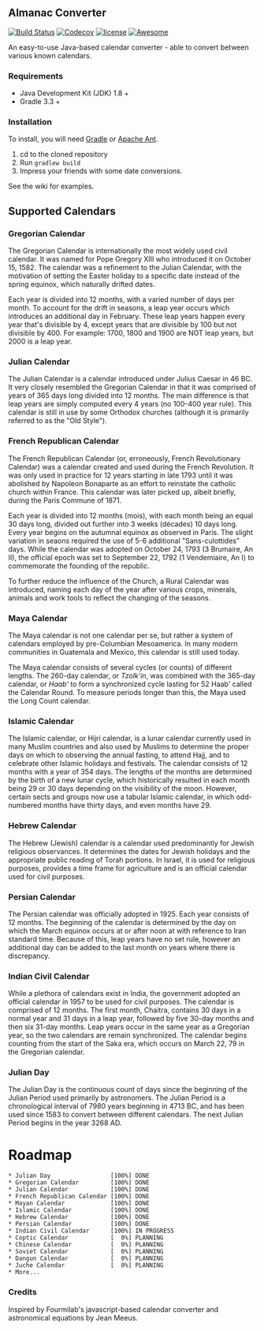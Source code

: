 Almanac Converter 
-----------------
[![Build Status](https://travis-ci.org/chrisengelsma/almanac-converter.svg?branch=master)](https://travis-ci.org/chrisengelsma/almanac-converter) [![Codecov](https://img.shields.io/codecov/c/github/chrisengelsma/almanac-converter.svg)](https://codecov.io/gh/chrisengelsma/almanac-converter) [![license](https://img.shields.io/github/license/chrisengelsma/almanac-converter.svg)](https://github.com/chrisengelsma/almanac-converter/blob/master/LICENSE) [![Awesome](https://cdn.rawgit.com/sindresorhus/awesome/d7305f38d29fed78fa85652e3a63e154dd8e8829/media/badge.svg)](https://github.com/sindresorhus/awesome)

An easy-to-use Java-based calendar converter - able to convert between various known calendars.

### Requirements

* Java Development Kit (JDK) 1.8 +
* Gradle 3.3 +

### Installation

To install, you will need [Gradle](https://gradle.org/) or [Apache Ant](http://ant.apache.org/).

1. cd to the cloned repository
2. Run ```gradlew build```
3. Impress your friends with some date conversions.

See the wiki for examples.

## Supported Calendars

### Gregorian Calendar
The Gregorian Calendar is internationally the most widely used civil calendar. It was named for Pope Gregory XIII who introduced it on October 15, 1582. The calendar was a refinement to the Julian Calendar, with the motivation of setting the Easter holiday to a specific date instead of the spring equinox, which naturally drifted dates.

Each year is divided into 12 months, with a varied number of days per month. To account for the drift in seasons, a leap year occurs which introduces an additional day in February. These leap years happen every year that's divisible by 4, except years that are divisible by 100 but not divisible by 400. For example: 1700, 1800 and 1900 are NOT leap years, but 2000 is a leap year.

### Julian Calendar
The Julian Calendar is a calendar introduced under Julius Caesar in 46 BC. It very closely resembled the Gregorian Calendar in that it was comprised of years of 365 days long divided into 12 months. The main difference is that leap years are simply computed every 4 years (no 100-400 year rule). This calendar is still in use by some Orthodox churches (although it is primarily referred to as the "Old Style").

### French Republican Calendar
The French Republican Calendar (or, erroneously, French Revolutionary Calendar) was a calendar created and used during the French Revolution. It was only used in practice for 12 years starting in late 1793 until it was abolished by Napoleon Bonaparte as an effort to reinstate the catholic church within France. This calendar was later picked up, albeit briefly, during the Paris Commune of 1871.

Each year is divided into 12 months (mois), with each month being an equal 30 days long, divided out further into 3 weeks (décades) 10 days long. Every year begins on the autumnal equinox as observed in Paris. The slight variation in seaons required the use of 5-6 additional "Sans-culottides" days. While the calendar was adopted on October 24, 1793 (3 Brumaire, An II), the official epoch was set to September 22, 1792 (1 Vendemiaire, An I) to commemorate the founding of the republic.
 
To further reduce the influence of the Church, a Rural Calendar was introduced, naming each day of the year after various crops, minerals, animals and work tools to reflect the changing of the seasons. 

### Maya Calendar
The Maya calendar is not one calendar per se, but rather a system of calendars employed by pre-Columbian Mesoamerica. In many modern communities in Guatemala and Mexico, this calendar is still used today.

The Maya calendar consists of several cycles (or counts) of different lengths. The 260-day calendar, or <em>Tzolk'in</em>, was combined with the 365-day calendar, or <em>Haab'</em> to form a synchronized cycle lasting for 52 Haab' called the Calendar Round. To measure periods longer than this, the Maya used the Long Count calendar.

### Islamic Calendar
The Islamic calendar, or Hijri calendar, is a lunar calendar currently used in many Muslim countries and also used by Muslims to determine the proper days on which to observing the annual fasting, to attend Hajj, and to celebrate other Islamic holidays and festivals. The calendar consists of 12 months with a year of 354 days. The lengths of the months are determined by the birth of a new lunar cycle, which historically resulted in each month being 29 or 30 days depending on the visibility of the moon. However, certain sects and groups now use a tabular Islamic calendar, in which odd-numbered months have thirty days, and even months have 29.

### Hebrew Calendar
The Hebrew (Jewish) calendar is a calendar used predominantly for Jewish religious observances. It determines the dates for Jewish holidays and the appropriate public reading of Torah portions. In Israel, it is used for religious purposes, provides a time frame for agriculture and is an official calendar used for civil purposes.

### Persian Calendar
The Persian calendar was officially adopted in 1925. Each year consists of 12 months. The beginning of the calendar is determined by the day on which the March equinox occurs at or after noon at with reference to Iran standard time. Because of this, leap years have no set rule, however an additional day can be added to the last month on years where there is discrepancy.

### Indian Civil Calendar
While a plethora of calendars exist in India, the government adopted an official calendar in 1957 to be used for civil purposes. The calendar is comprised of 12 months. The first month, Chaitra, contains 30 days in a normal year and 31 days in a leap year, followed by five 30-day months and then six 31-day months. Leap years occur in the same year as a Gregorian year, so the two calendars are remain synchronized. The calendar begins counting from the start of the Saka era, which occurs on March 22, 79 in the Gregorian calendar.
 
### Julian Day
The Julian Day is the continuous count of days since the beginning of the Julian Period used primarily by astronomers. The Julian Period is a chronological interval of 7980 years beginning in 4713 BC, and has been used since 1583 to convert between different calendars. The next Julian Period begins in the year 3268 AD.

# Roadmap
```
* Julian Day                 [100%] DONE
* Gregorian Calendar         [100%] DONE
* Julian Calendar            [100%] DONE
* French Republican Calendar [100%] DONE
* Mayan Calendar             [100%] DONE
* Islamic Calendar           [100%] DONE
* Hebrew Calendar            [100%] DONE
* Persian Calendar           [100%] DONE
* Indian Civil Calendar      [100%] IN PROGRESS
* Coptic Calendar            [  0%] PLANNING
* Chinese Calendar           [  0%] PLANNING
* Soviet Calendar            [  0%] PLANNING
* Dangun Calendar            [  0%] PLANNING
* Juche Calendar             [  0%] PLANNING
* More...
```

### Credits

Inspired by Fourmilab's javascript-based calendar converter and astronomical equations by Jean Meeus.
